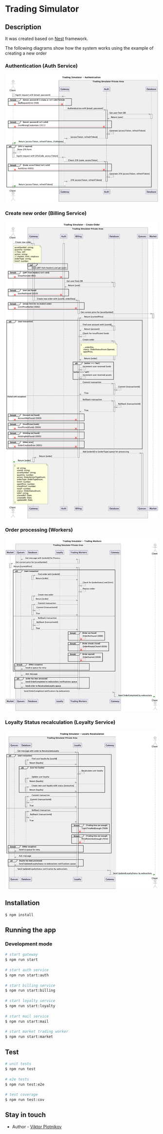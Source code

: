 # Trading Simulator

## Description

It was created based on [Nest](https://nestjs.com/) framework.

The following diagrams show how the system works using the example of creating a new order

### Authentication (Auth Service)
![Authentication](uml/authentication.png)

### Create new order (Billing Service)
![Authentication](uml/create-order.png)

### Order processing  (Workers)
![Trading Workers](uml/trading-workers.png)

### Loyalty Status recalculation  (Loyalty Service)
![Trading Workers](uml/loyalty-recalculation.png)

## Installation

```bash
$ npm install
```

## Running the app

### Development mode
```bash
# start gateway
$ npm run start

# start auth service
$ npm run start:auth

# start billing service
$ npm run start:billing

# start loyalty service
$ npm run start:loyalty

# start mail service
$ npm run start:mail

# start market trading worker
$ npm run start:market

```

## Test

```bash
# unit tests
$ npm run test

# e2e tests
$ npm run test:e2e

# test coverage
$ npm run test:cov
```

## Stay in touch

- Author - [Viktor Plotnikov](https://www.linkedin.com/in/viktor-plotnikov-5289b165/)
